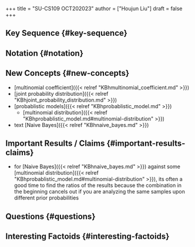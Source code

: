 +++
title = "SU-CS109 OCT202023"
author = ["Houjun Liu"]
draft = false
+++

## Key Sequence {#key-sequence}


## Notation {#notation}


## New Concepts {#new-concepts}

-   [multinomial coefficient]({{< relref "KBhmultinomial_coefficient.md" >}})
-   [joint probability distribution]({{< relref "KBhjoint_probability_distribution.md" >}})
-   [probablistic models]({{< relref "KBhprobablistic_model.md" >}})
    -   [multinomial distribution]({{< relref "KBhprobablistic_model.md#multinomial-distribution" >}})
-   text [Naive Bayes]({{< relref "KBhnaive_bayes.md" >}})


## Important Results / Claims {#important-results-claims}

-   for [Naive Bayes]({{< relref "KBhnaive_bayes.md" >}}) against some [multinomial distribution]({{< relref "KBhprobablistic_model.md#multinomial-distribution" >}}), its often a good time to find the ratios of the results because the combination in the beginning cancels out if you are analyzing the same samples upon different prior probabilities


## Questions {#questions}


## Interesting Factoids {#interesting-factoids}
